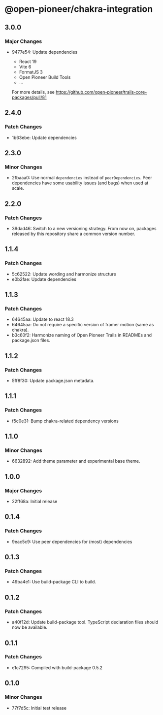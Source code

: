# @open-pioneer/chakra-integration

## 3.0.0

### Major Changes

- 9477e54: Update dependencies

    - React 19
    - Vite 6
    - FormatJS 3
    - Open Pioneer Build Tools
    - ...

    For more details, see https://github.com/open-pioneer/trails-core-packages/pull/81

## 2.4.0

### Patch Changes

- 1b63ebe: Update dependencies

## 2.3.0

### Minor Changes

- 2fbaaa0: Use normal `dependencies` instead of `peerDependencies`. Peer dependencies have some usability issues (and bugs) when used at scale.

## 2.2.0

### Patch Changes

- 39dad46: Switch to a new versioning strategy.
  From now on, packages released by this repository share a common version number.

## 1.1.4

### Patch Changes

- 5c62522: Update wording and harmonize structure
- e0b2fae: Update dependencies

## 1.1.3

### Patch Changes

- 64645aa: Update to react 18.3
- 64645aa: Do not require a specific version of framer motion (same as chakra).
- b3c60f2: Harmonize naming of Open Pioneer Trails in READMEs and package.json files.

## 1.1.2

### Patch Changes

- 5ff8f30: Update package.json metadata.

## 1.1.1

### Patch Changes

- f5c0e31: Bump chakra-related dependency versions

## 1.1.0

### Minor Changes

- 6632892: Add theme parameter and experimental base theme.

## 1.0.0

### Major Changes

- 22ff68a: Initial release

## 0.1.4

### Patch Changes

- 9eac5c9: Use peer dependencies for (most) dependencies

## 0.1.3

### Patch Changes

- 49ba4e1: Use build-package CLI to build.

## 0.1.2

### Patch Changes

- a40f12d: Update build-package tool. TypeScript declaration files should now be available.

## 0.1.1

### Patch Changes

- e1c7295: Compiled with build-package 0.5.2

## 0.1.0

### Minor Changes

- 77f7d5c: Initial test release
